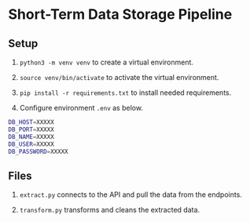 # Short-Term Data Storage Pipeline

## Setup

1. `python3 -m venv venv` to create a virtual environment.

2. `source venv/bin/activate` to activate the virtual environment.

3. `pip install -r requirements.txt` to install needed requirements.

4. Configure environment `.env` as below.

```sh
DB_HOST=XXXXX
DB_PORT=XXXXX         
DB_NAME=XXXXX           
DB_USER=XXXXX          
DB_PASSWORD=XXXXX
```

## Files

1. `extract.py` connects to the API and pull the data from the endpoints. 

2. `transform.py` transforms and cleans the extracted data.

